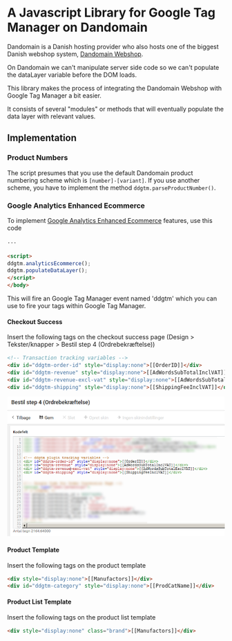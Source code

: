 # A Javascript Library for Google Tag Manager on Dandomain
Dandomain is a Danish hosting provider who also hosts one of the biggest Danish webshop system, [Dandomain Webshop](https://www.dandomain.dk/webshop/overblik).

On Dandomain we can't manipulate server side code so we can't populate the dataLayer variable before the DOM loads.

This library makes the process of integrating the Dandomain Webshop with Google Tag Manager a bit easier.

It consists of several "modules" or methods that will eventually populate the data layer with relevant values.

## Implementation
### Product Numbers
The script presumes that you use the default Dandomain product numbering scheme which is `[number]-[variant]`. If you use another scheme, you have to implement the method `ddgtm.parseProductNumber()`.

### Google Analytics Enhanced Ecommerce
To implement [Google Analytics Enhanced Ecommerce](https://developers.google.com/analytics/devguides/collection/analyticsjs/enhanced-ecommerce) features, use this code

```html
...

<script>
ddgtm.analyticsEcommerce();
ddgtm.populateDataLayer();
</script>
</body>
```

This will fire an Google Tag Manager event named 'ddgtm' which you can use to fire your tags within Google Tag Manager.

#### Checkout Success
Insert the following tags on the checkout success page (Design > Tekster/knapper > Bestil step 4 (Ordrebekræftelse))

```html
<!-- Transaction tracking variables -->
<div id="ddgtm-order-id" style="display:none">[[OrderID]]</div>
<div id="ddgtm-revenue" style="display:none">[[AdWordsSubTotalInclVAT]]</div>
<div id="ddgtm-revenue-excl-vat" style="display:none">[[AdWordsSubTotalExclVAT]]</div>
<div id="ddgtm-shipping" style="display:none">[[ShippingFeeInclVAT]]</div>
```

![ddgtm checkout success parameters](doc/images/ddgtm-checkout-success.png)

#### Product Template
Insert the following tags on the product template

```html
<div style="display:none">[[Manufactors]]</div>
<div id="ddgtm-category" style="display:none">[[ProdCatName]]</div>
```

#### Product List Template
Insert the following tags on the product list template

```html
<div style="display:none" class="brand">[[Manufactors]]</div>
```